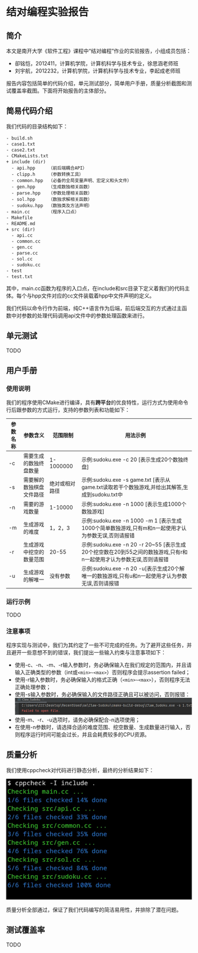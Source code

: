 # 结对编程实验报告

## 简介

本文是南开大学《软件工程》课程中“结对编程”作业的实验报告，小组成员包括：

- 卻铭恺，2012411，计算机学院，计算机科学与技术专业，徐思涵老师班
- 刘宇航，2012232，计算机学院，计算机科学与技术专业，李起成老师班

报告内容包括简单的代码介绍，单元测试部分，简单用户手册，质量分析截图和测试覆盖率截图。下面将开始报告的主体部分。

## 简易代码介绍

我们代码的目录结构如下：

```
- build.sh      
- case1.txt     
- case2.txt     
- CMakeLists.txt
+ include (dir) 
  - api.hpp     （前后端耦合API）
  - clipp.h     （参数转换工具）
  - common.hpp  （必备的全局变量声明、宏定义和头文件）
  - gen.hpp     （生成数独相关函数）
  - parse.hpp   （参数处理相关函数）
  - sol.hpp     （数独求解相关函数）
  - sudoku.hpp  （数独类及方法声明）
- main.cc       （程序入口点）
- Makefile
- README.md
+ src (dir)
  - api.cc
  - common.cc
  - gen.cc
  - parse.cc
  - sol.cc
  - sudoku.cc
- test
- test.txt
```

其中，main.cc函数为程序的入口点，在include和src目录下定义着我们的代码主体。每个与hpp文件对应的cc文件装载着hpp中文件声明的定义。

我们代码以命令行作为前端，纯C++语言作为后端，前后端交互的方式通过主函数中对参数的处理代码调用api文件中的参数处理函数来进行。

## 单元测试

TODO

## 用户手册

### 使用说明

我们的程序使用CMake进行编译，具有**跨平台**的优良特性，运行方式为使用命令行后跟参数的方式运行，支持的参数列表和功能如下：

| 参数名称 | 参数含义                 | 范围限制       | 用法示例                                                     |
| -------- | ------------------------ | -------------- | ------------------------------------------------------------ |
| -c       | 需要生成的数独终盘数量   | 1-1000000      | 示例:sudoku.exe -c 20 [表示生成20个数独终盘]                 |
| -s       | 需要解的数独棋盘文件路径 | 绝对或相对路径 | 示例:sudoku.exe -s game.txt [表示从game.txt读取若干个数独游戏,并给出其解答,生成到sudoku.txt中 |
| -n       | 需要的游戏数量           | 1-10000        | 示例:sudoku.exe -n 1000 [表示生成1000个数独游戏]             |
| -m       | 生成游戏的难度           | 1，2，3        | 示例:sudoku.exe -n 1000 -m 1 [表示生成1000个简单数独游戏,只有m和n一起使用才认为参数无误,否则请报错 |
| -r       | 生成游戏中挖空的数量范围 | 20-55          | 示例:sudoku.exe -n 20 -r 20~55 [表示生成20个挖空数在20到55之间的数独游戏,只有r和n一起使用才认为参数无误,否则请报错 |
| -u       | 生成游戏的解唯一         | 没有参数       | 示例:sudoku.exe -n 20 -u[表示生成20个解唯一的数独游戏,只有u和n一起使用才认为参数无误,否则请报错 |

### 运行示例

TODO

### 注意事项

程序实现与测试中，我们为其约定了一些不可完成的任务。为了避开这些任务，并且避开一些意想不到的错误，我们提出一些输入约束与注意事项如下：

- 使用-c、-n、-m、-r输入参数时，务必确保输入在我们规定的范围内，并且请输入正确类型的参数（int或`<min>~<max>`）否则程序会提示assertion failed；
- 使用-r输入参数时，务必确保输入的格式正确（`<min>~<max>`），否则程序无法正确处理参数；
- 使用-s输入参数时，务必确保输入的文件路径正确且可以被访问，否则报错：![image-20230630093603110](image-20230630093603110.png)
- 使用-m、-r、-u选项时，请务必确保配合-n选项使用；
- 在使用-n参数时，请选择合适的难度范围、挖空数量、生成数量进行输入，否则程序运行时间可能会过长，并且会耗费较多的CPU资源。

## 质量分析

我们使用cppcheck对代码进行静态分析，最终的分析结果如下：

![image-20230630091730190](image-20230630091730190.png)

质量分析全部通过，保证了我们代码编写的简洁易用性，并排除了潜在问题。

## 测试覆盖率

TODO
